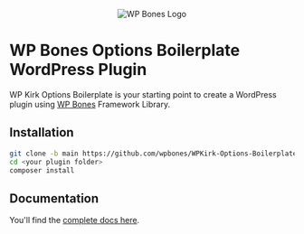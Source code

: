 <p align="center">
  <img src="https://github.com/wpbones/WPBones/assets/432181/13e0e825-9b0d-44c2-a77d-1baad88a1070" alt="WP Bones Logo" />
</p>

# WP Bones Options Boilerplate WordPress Plugin

WP Kirk Options Boilerplate is your starting point to create a WordPress plugin using [WP Bones](https://wpbones.com/) Framework Library.

## Installation

```bash
git clone -b main https://github.com/wpbones/WPKirk-Options-Boilerplate.git <your plugin folder>
cd <your plugin folder>
composer install
```

## Documentation

You'll find the [complete docs here](https://wpbones.com/docs).
